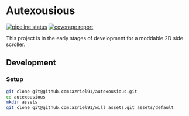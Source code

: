 # Autexousious

[![pipeline status](https://gitlab.com/azriel91/autexousious/badges/master/pipeline.svg)](https://gitlab.com/azriel91/autexousious/commits/master) [![coverage report](https://gitlab.com/azriel91/autexousious/badges/master/coverage.svg)](https://gitlab.com/azriel91/autexousious/commits/master)

This project is in the early stages of development for a moddable 2D side scroller.

## Development

### Setup

```bash
git clone git@github.com:azriel91/autexousious.git
cd autexousious
mkdir assets
git clone git@github.com:azriel91/will_assets.git assets/default
```

